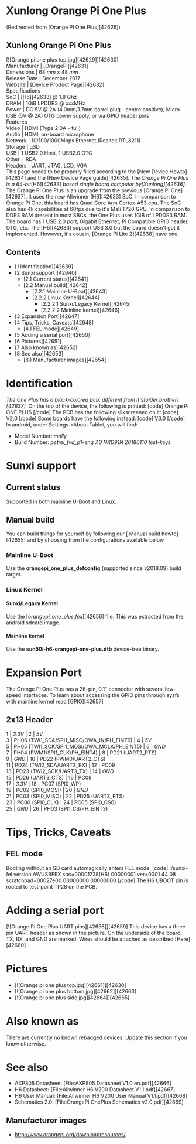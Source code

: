 # Xunlong Orange Pi One Plus
(Redirected from [Orange Pi One Plus][42626])
 
Xunlong Orange Pi One Plus  
---  
[![Orange pi one plus top.jpg][42629]][42630]  
Manufacturer |  [OrangePi][42631]  
Dimensions |  68 _mm_ x 48 _mm_  
Release Date |  December 2017   
Website |  [Device Product Page][42632]  
Specifications   
SoC |  [H6][42633] @ 1.8 Ghz   
DRAM |  1GiB LPDDR3 @ xxxMHz   
Power |  DC 5V @ 2A (4.0mm/1.7mm barrel plug - centre positive), Micro USB (5V @ 2A) OTG power supply, or via GPIO header pins   
Features   
Video |  HDMI (Type 2.0A - full)   
Audio |  HDMI, on-board microphone   
Network |  10/100/1000Mbps Ethernet (Realtek RTL8211)   
Storage |  µSD   
USB |  1 USB2.0 Host, 1 USB2.0 OTG   
Other |  IRDA   
Headers |  UART, JTAG, LCD, VGA  
This page needs to be properly filled according to the [New Device Howto][42634] and the [New Device Page guide][42635].
_The Orange Pi One Plus is a 64-bit_[H6][42633] _based single board computer by[Xunlong][42636]._
The Orange Pi One Plus is an upgrade from the previous [Orange Pi One][42637]. It uses the new Allwinner [H6][42633] SoC. In comparison to Orange Pi One, this board has Quad Core Arm Cortex-A53 cpu. The SoC also has 4k capabilities at 60fps due to it's Mali T720 GPU. 
In comparison to DDR3 RAM present in most SBCs, the One Plus uses 1GiB of LPDDR3 RAM. The board has 1 USB 2.0 port, Gigabit Ethernet, Pi Compatible GPIO header, OTG, etc. 
The [H6][42633] support USB 3.0 but the board doesn't got it implemented. However, it's cousin, [Orange Pi Lite 2][42638] have one. 
## Contents
  * [1 Identification][42639]
  * [2 Sunxi support][42640]
    * [2.1 Current status][42641]
    * [2.2 Manual build][42642]
      * [2.2.1 Mainline U-Boot][42643]
      * [2.2.2 Linux Kernel][42644]
        * [2.2.2.1 Sunxi/Legacy Kernel][42645]
        * [2.2.2.2 Mainline kernel][42646]
  * [3 Expansion Port][42647]
  * [4 Tips, Tricks, Caveats][42648]
    * [4.1 FEL mode][42649]
  * [5 Adding a serial port][42650]
  * [6 Pictures][42651]
  * [7 Also known as][42652]
  * [8 See also][42653]
    * [8.1 Manufacturer images][42654]

# Identification
_The One Plus has a black-colored pcb, different from it's[older brother][42637]._
On the top of the device, the following is printed: 
[code] 
    Orange Pi
    ONE PLUS
[/code]
The PCB has the following silkscreened on it: 
[code] 
    V2.0
[/code]
Some boards have the following instead: 
[code] 
    V3.0
[/code]
In android, under Settings->About Tablet, you will find: 
  * Model Number: _molly_
  * Build Number: _petrel_fvd_p1-eng 7.0 NRD91N 20180110 test-keys_

# Sunxi support
## Current status
Supported in both mainline U-Boot and Linux. 
## Manual build
You can build things for yourself by following our [ Manual build howto][42655] and by choosing from the configurations available below. 
### Mainline U-Boot
Use the **orangepi_one_plus_defconfig** (supported since v2018.09) build target. 
### Linux Kernel
#### Sunxi/Legacy Kernel
Use the [_orangepi_one_plus.fex_][42656] file. This was extracted from the android sdcard image. 
#### Mainline kernel
Use the **sun50i-h6-orangepi-one-plus.dtb** device-tree binary. 
# Expansion Port
The Orange Pi One Plus has a 26-pin, 0.1" connector with several low-speed interfaces. To learn about accessing the GPIO pins through sysfs with mainline kernel read [GPIO][42657]  

2x13 Header   
---  
1 | _3.3V_ | 2 | _5V_  
3 | PH06 (TWI1_SDA/SPI1_MISO/OWA_IN/PH_EINT6) | 4 | _5V_  
5 | PH05 (TWI1_SCK/SPI1_MOSI/OWA_MCLK/PH_EINT5) | 6 | _GND_  
7 | PH04 (PWM1/SPI1_CLK/PH_EINT4) | 8 | PD21 (UART2_RTS)  
9 | _GND_ | 10 | PD22 (PWM0/UART2_CTS)  
11 | PD24 (TWI2_SDA/UART3_RX) | 12 | PC09   
13 | PD23 (TWI2_SCK/UART3_TX) | 14 | _GND_  
15 | PD26 (UART3_CTS) | 16 | PC08   
17 | _3.3V_ | 18 | PC07 (SPI0_WP)  
19 | PC02 (SPI0_MOSI) | 20 | _GND_  
21 | PC03 (SPI0_MISO) | 22 | PD25 (UART3_RTS)  
23 | PC00 (SPI0_CLK) | 24 | PC05 (SPI0_CS0)  
25 | _GND_ | 26 | PH03 (SPI1_CS/PH_EINT3)  
# Tips, Tricks, Caveats
## FEL mode
Booting without an SD card automagically enters FEL mode. 
[code] 
    ./sunxi-fel version
    AWUSBFEX soc=00001728(H6) 00000001 ver=0001 44 08 scratchpad=00027e00 00000000 00000000
[/code]
The H6 UBOOT pin is routed to test-point TP28 on the PCB. 
# Adding a serial port
[![Orange Pi One Plus UART pins][42658]][42659]
This device has a three pin UART header as shown in the picture. On the underside of the board, TX, RX, and GND are marked. Wires should be attached as described [Here][42660]
# Pictures
  * [![Orange pi one plus top.jpg][42661]][42630]
  * [![Orange pi one plus bottom.jpg][42662]][42663]
  * [![Orange pi one plus side.jpg][42664]][42665]

# Also known as
There are currently no known rebadged devices. Update this section if you know otherwise. 
# See also
  * AXP805 Datasheet: [File:AXP805 Datasheet V1.0 en.pdf][42666]
  * H6 Datasheet: [File:Allwinner H6 V200 Datasheet V1.1.pdf][42667]
  * H6 User Manual: [File:Allwinner H6 V200 User Manual V1.1.pdf][42668]
  * Schematics 2.0: [File:OrangePi OnePlus Schematics v2.0.pdf][42669]

## Manufacturer images
  * <http://www.orangepi.org/downloadresources/>
